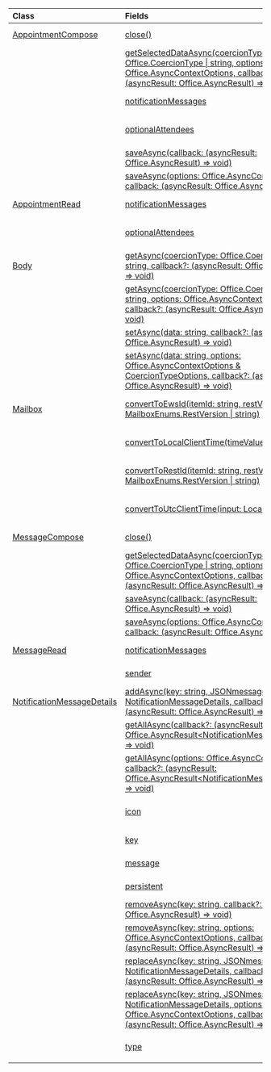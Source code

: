 | Class | Fields | Description |
|:---|:---|:---|
|[AppointmentCompose](/javascript/api/outlook/office.appointmentcompose)|[close()](/javascript/api/outlook/office.appointmentcompose#outlook-office-appointmentcompose-close-member(1))|Closes the current item that is being composed|
||[getSelectedDataAsync(coercionType: Office.CoercionType \| string, options: Office.AsyncContextOptions, callback: (asyncResult: Office.AsyncResult) => void)](/javascript/api/outlook/office.appointmentcompose#outlook-office-appointmentcompose-getselecteddataasync-member(1))|Asynchronously returns selected data from the subject or body of a message.|
||[notificationMessages](/javascript/api/outlook/office.appointmentcompose#outlook-office-appointmentcompose-notificationmessages-member)|Gets the notification messages for an item.|
||[optionalAttendees](/javascript/api/outlook/office.appointmentcompose#outlook-office-appointmentcompose-optionalattendees-member)|Provides access to the optional attendees of an event.|
||[saveAsync(callback: (asyncResult: Office.AsyncResult<string>) => void)](/javascript/api/outlook/office.appointmentcompose#outlook-office-appointmentcompose-saveasync-member(1))|Asynchronously saves an item.|
||[saveAsync(options: Office.AsyncContextOptions, callback: (asyncResult: Office.AsyncResult<string>) => void)](/javascript/api/outlook/office.appointmentcompose#outlook-office-appointmentcompose-saveasync-member(1))|Asynchronously saves an item.|
|[AppointmentRead](/javascript/api/outlook/office.appointmentread)|[notificationMessages](/javascript/api/outlook/office.appointmentread#outlook-office-appointmentread-notificationmessages-member)|Gets the notification messages for an item.|
||[optionalAttendees](/javascript/api/outlook/office.appointmentread#outlook-office-appointmentread-optionalattendees-member)|Provides access to the optional attendees of an event.|
|[Body](/javascript/api/outlook/office.body)|[getAsync(coercionType: Office.CoercionType \| string, callback?: (asyncResult: Office.AsyncResult<string>) => void)](/javascript/api/outlook/office.body#outlook-office-body-getasync-member(1))|Returns the current body in a specified format.|
||[getAsync(coercionType: Office.CoercionType \| string, options: Office.AsyncContextOptions, callback?: (asyncResult: Office.AsyncResult<string>) => void)](/javascript/api/outlook/office.body#outlook-office-body-getasync-member(1))|Returns the current body in a specified format.|
||[setAsync(data: string, callback?: (asyncResult: Office.AsyncResult<void>) => void)](/javascript/api/outlook/office.body#outlook-office-body-setasync-member(1))|Replaces the entire body with the specified text.|
||[setAsync(data: string, options: Office.AsyncContextOptions & CoercionTypeOptions, callback?: (asyncResult: Office.AsyncResult<void>) => void)](/javascript/api/outlook/office.body#outlook-office-body-setasync-member(1))|Replaces the entire body with the specified text.|
|[Mailbox](/javascript/api/outlook/office.mailbox)|[convertToEwsId(itemId: string, restVersion: MailboxEnums.RestVersion \| string)](/javascript/api/outlook/office.mailbox#outlook-office-mailbox-converttoewsid-member(1))|Converts an item ID formatted for REST into EWS format.|
||[convertToLocalClientTime(timeValue: Date)](/javascript/api/outlook/office.mailbox#outlook-office-mailbox-converttolocalclienttime-member(1))|Gets a dictionary containing time information in local client time.|
||[convertToRestId(itemId: string, restVersion: MailboxEnums.RestVersion \| string)](/javascript/api/outlook/office.mailbox#outlook-office-mailbox-converttorestid-member(1))|Converts an item ID formatted for EWS into REST format.|
||[convertToUtcClientTime(input: LocalClientTime)](/javascript/api/outlook/office.mailbox#outlook-office-mailbox-converttoutcclienttime-member(1))|Gets a `Date` object from a dictionary containing time information.|
|[MessageCompose](/javascript/api/outlook/office.messagecompose)|[close()](/javascript/api/outlook/office.messagecompose#outlook-office-messagecompose-close-member(1))|Closes the current item that is being composed|
||[getSelectedDataAsync(coercionType: Office.CoercionType \| string, options: Office.AsyncContextOptions, callback: (asyncResult: Office.AsyncResult) => void)](/javascript/api/outlook/office.messagecompose#outlook-office-messagecompose-getselecteddataasync-member(1))|Asynchronously returns selected data from the subject or body of a message.|
||[saveAsync(callback: (asyncResult: Office.AsyncResult<string>) => void)](/javascript/api/outlook/office.messagecompose#outlook-office-messagecompose-saveasync-member(1))|Asynchronously saves an item.|
||[saveAsync(options: Office.AsyncContextOptions, callback: (asyncResult: Office.AsyncResult<string>) => void)](/javascript/api/outlook/office.messagecompose#outlook-office-messagecompose-saveasync-member(1))|Asynchronously saves an item.|
|[MessageRead](/javascript/api/outlook/office.messageread)|[notificationMessages](/javascript/api/outlook/office.messageread#outlook-office-messageread-notificationmessages-member)|Gets the notification messages for an item.|
||[sender](/javascript/api/outlook/office.messageread#outlook-office-messageread-sender-member)|Gets the email address of the sender of an email message.|
|[NotificationMessageDetails](/javascript/api/outlook/office.notificationmessagedetails)|[addAsync(key: string, JSONmessage: NotificationMessageDetails, callback?: (asyncResult: Office.AsyncResult<void>) => void)](/javascript/api/outlook/office.notificationmessagedetails#outlook-office-notificationmessagedetails-addasync-member(1))|Adds a notification to an item.|
||[getAllAsync(callback?: (asyncResult: Office.AsyncResult<NotificationMessageDetails[]>) => void)](/javascript/api/outlook/office.notificationmessagedetails#outlook-office-notificationmessagedetails-getallasync-member(1))|Returns all keys and messages for an item.|
||[getAllAsync(options: Office.AsyncContextOptions, callback?: (asyncResult: Office.AsyncResult<NotificationMessageDetails[]>) => void)](/javascript/api/outlook/office.notificationmessagedetails#outlook-office-notificationmessagedetails-getallasync-member(1))|Returns all keys and messages for an item.|
||[icon](/javascript/api/outlook/office.notificationmessagedetails#outlook-office-notificationmessagedetails-icon-member)|A reference to an icon that is defined in the manifest in the `Resources` section.|
||[key](/javascript/api/outlook/office.notificationmessagedetails#outlook-office-notificationmessagedetails-key-member)|The identifier for the notification message.|
||[message](/javascript/api/outlook/office.notificationmessagedetails#outlook-office-notificationmessagedetails-message-member)|The text of the notification message.|
||[persistent](/javascript/api/outlook/office.notificationmessagedetails#outlook-office-notificationmessagedetails-persistent-member)|Specifies if the message should be persistent.|
||[removeAsync(key: string, callback?: (asyncResult: Office.AsyncResult<void>) => void)](/javascript/api/outlook/office.notificationmessagedetails#outlook-office-notificationmessagedetails-removeasync-member(1))|Removes a notification message for an item.|
||[removeAsync(key: string, options: Office.AsyncContextOptions, callback?: (asyncResult: Office.AsyncResult<void>) => void)](/javascript/api/outlook/office.notificationmessagedetails#outlook-office-notificationmessagedetails-removeasync-member(1))|Removes a notification message for an item.|
||[replaceAsync(key: string, JSONmessage: NotificationMessageDetails, callback?: (asyncResult: Office.AsyncResult<void>) => void)](/javascript/api/outlook/office.notificationmessagedetails#outlook-office-notificationmessagedetails-replaceasync-member(1))|Replaces a notification message that has a given key with another message.|
||[replaceAsync(key: string, JSONmessage: NotificationMessageDetails, options: Office.AsyncContextOptions, callback?: (asyncResult: Office.AsyncResult<void>) => void)](/javascript/api/outlook/office.notificationmessagedetails#outlook-office-notificationmessagedetails-replaceasync-member(1))|Replaces a notification message that has a given key with another message.|
||[type](/javascript/api/outlook/office.notificationmessagedetails#outlook-office-notificationmessagedetails-type-member)|Specifies the `ItemNotificationMessageType` of message.|
